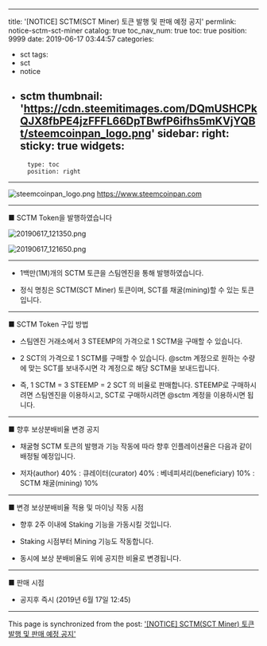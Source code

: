
---
title: '[NOTICE] SCTM(SCT Miner) 토큰 발행 및 판매 예정 공지'
permlink: notice-sctm-sct-miner
catalog: true
toc_nav_num: true
toc: true
position: 9999
date: 2019-06-17 03:44:57
categories:
- sct
tags:
- sct
- notice
- sctm
thumbnail: 'https://cdn.steemitimages.com/DQmUSHCPkQJX8fbPE4jzFFFL66DpTBwfP6ifhs5mKVjYQBt/steemcoinpan_logo.png'
sidebar:
    right:
        sticky: true
widgets:
    -
        type: toc
        position: right
---


![steemcoinpan_logo.png](https://cdn.steemitimages.com/DQmUSHCPkQJX8fbPE4jzFFFL66DpTBwfP6ifhs5mKVjYQBt/steemcoinpan_logo.png)
https://www.steemcoinpan.com

---

■ SCTM Token을 발행하였습니다

![20190617_121350.png](https://cdn.steemitimages.com/DQmQ96WCYTUWeEbpiVUPvKgcwAavfSJuxy911AzyDTiHXJc/20190617_121350.png)

![20190617_121650.png](https://cdn.steemitimages.com/DQmeLjJSTCjFJa1Jx23BedNYutfbabaB4uTo93pt69DE8SV/20190617_121650.png)

---

* 1백만(1M)개의 SCTM 토큰을 스팀엔진을 통해 발행하였습니다.

* 정식 명칭은 SCTM(SCT Miner) 토큰이며,  SCT를 채굴(mining)할 수 있는 토큰입니다.

---

■ SCTM Token 구입 방법

* 스팀엔진 거래소에서 3 STEEMP의 가격으로 1 SCTM을 구매할 수 있습니다.

* 2 SCT의 가격으로 1 SCTM를 구매할 수 있습니다. @sctm 계정으로 원하는 수량에 맞는 SCT를 보내주시면 각 계정으로 해당 SCTM을 보내드립니다.

* 즉, 1 SCTM = 3 STEEMP = 2 SCT 의 비율로 판매합니다. STEEMP로 구매하시려면 스팀엔진을 이용하시고, SCT로 구매하시려면 @sctm 계정을 이용하시면 됩니다.
 
---

■ 향후 보상분배비율 변경 공지

* 채굴형 SCTM 토큰의 발행과 기능 작동에 따라 향후 인플레이션율은 다음과 같이 배정될 예정입니다.

* 저자(author) 40% : 큐레이터(curator) 40% : 베네피셔리(beneficiary) 10% : SCTM 채굴(mining) 10%

---

■ 변경 보상분배비율 적용 및 마이닝 작동 시점

* 향후 2주 이내에 Staking 기능을 가동시킬 것입니다.

* Staking 시점부터 Mining 기능도 작동합니다.

* 동시에 보상 분배비율도 위에 공지한 비율로 변경됩니다.

---

■ 판매 시점

* 공지후 즉시 (2019년 6월 17일 12:45)

- - -

This page is synchronized from the post: ['[NOTICE] SCTM(SCT Miner) 토큰 발행 및 판매 예정 공지'](https://steemit.com/@sct/notice-sctm-sct-miner)
